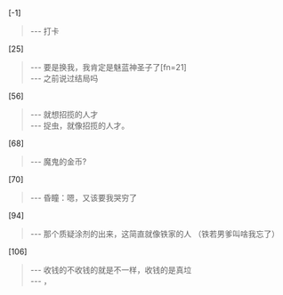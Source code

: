 
[-1] 
>--- 打卡<br>

[25] 
>--- 要是换我，我肯定是魅蓝神圣子了[fn=21]<br>
>--- 之前说过结局吗<br>

[56] 
>--- 就想招揽的人才<br>
>--- 捉虫，就像招揽的人才。<br>

[68] 
>--- 魔鬼的金币?<br>

[70] 
>--- 昏瞳：嗯，又该要我哭穷了<br>

[94] 
>--- 那个质疑涂剂的出来，这简直就像铁家的人 （铁若男爹叫啥我忘了）<br>

[106] 
>--- 收钱的不收钱的就是不一样，收钱的是真垃<br>
>--- ，<br>
